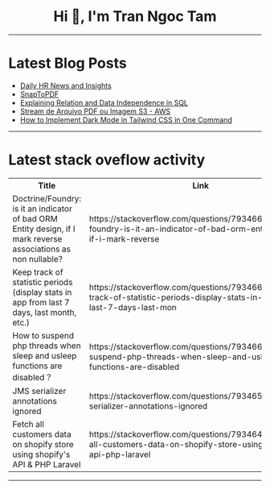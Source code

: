 <h1 align="center">Hi 👋, I'm Tran Ngoc Tam</h1>

---

# Latest Blog Posts 
<!-- BLOG-POST-LIST:START -->
- [Daily HR News and Insights](https://dev.to/vdaubry/daily-hr-news-and-insights-15l4)
- [SnapToPDF](https://dev.to/niteshoak/snaptopdf-1b7c)
- [Explaining Relation and Data Independence in SQL](https://dev.to/pkutaj/explaining-relation-and-data-independence-in-sql-1225)
- [Stream de Arquivo PDF ou Imagem S3 - AWS](https://dev.to/deesouza/stream-de-arquivo-pdf-ou-imagem-s3-aws-51gj)
- [How to Implement Dark Mode in Tailwind CSS in One Command](https://dev.to/roton2/how-to-implement-dark-mode-in-tailwind-css-in-one-command-4f82)
<!-- BLOG-POST-LIST:END -->

---

# Latest stack oveflow activity
<table>
  <tr><th>Title</th><th>Link</th></tr>
  <!-- STACKOVERFLOW:START --><tr><td>Doctrine/Foundry: is it an indicator of bad ORM Entity design, if I mark reverse associations as non nullable?</td><td>https://stackoverflow.com/questions/79346658/doctrine-foundry-is-it-an-indicator-of-bad-orm-entity-design-if-i-mark-reverse</td></tr><tr><td>Keep track of statistic periods &lpar;display stats in app from last 7 days, last month, etc.&rpar;</td><td>https://stackoverflow.com/questions/79346627/keep-track-of-statistic-periods-display-stats-in-app-from-last-7-days-last-mon</td></tr><tr><td>How to suspend php threads when sleep and usleep functions are disabled？</td><td>https://stackoverflow.com/questions/79346601/how-to-suspend-php-threads-when-sleep-and-usleep-functions-are-disabled</td></tr><tr><td>JMS serializer annotations ignored</td><td>https://stackoverflow.com/questions/79346599/jms-serializer-annotations-ignored</td></tr><tr><td>Fetch all customers data on shopify store using shopify&#39;s API &amp; PHP Laravel</td><td>https://stackoverflow.com/questions/79346453/fetch-all-customers-data-on-shopify-store-using-shopifys-api-php-laravel</td></tr><!-- STACKOVERFLOW:END -->
</table>

---


